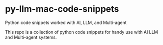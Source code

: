 # py-llm-mac-code-snippets
Python code snippets worked with AI, LLM, and Multi-agent

This repo is a collection of python code snippets for handy use with AI LLM and Multi-agent systems.

